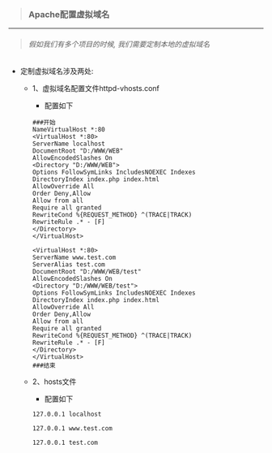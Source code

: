 > ### Apache配置虚拟域名
***

> ###### 假如我们有多个项目的时候, 我们需要定制本地的虚拟域名

* 定制虚拟域名涉及两处:

  - 1、虚拟域名配置文件httpd-vhosts.conf
    
    - 配置如下
    ```apacheconfig
    ###开始
    NameVirtualHost *:80
    <VirtualHost *:80>
    ServerName localhost
    DocumentRoot "D:/WWW/WEB"
    AllowEncodedSlashes On
    <Directory "D:/WWW/WEB">
    Options FollowSymLinks IncludesNOEXEC Indexes
    DirectoryIndex index.php index.html
    AllowOverride All
    Order Deny,Allow
    Allow from all
    Require all granted
    RewriteCond %{REQUEST_METHOD} ^(TRACE|TRACK)
    RewriteRule .* - [F]
    </Directory>
    </VirtualHost>
     
    <VirtualHost *:80>
    ServerName www.test.com
    ServerAlias test.com
    DocumentRoot "D:/WWW/WEB/test"
    AllowEncodedSlashes On
    <Directory "D:/WWW/WEB/test">
    Options FollowSymLinks IncludesNOEXEC Indexes
    DirectoryIndex index.php index.html
    AllowOverride All
    Order Deny,Allow
    Allow from all
    Require all granted
    RewriteCond %{REQUEST_METHOD} ^(TRACE|TRACK)
    RewriteRule .* - [F]
    </Directory>
    </VirtualHost>
    ###结束
    ```
 
  - 2、hosts文件
  
    - 配置如下
    ```
    127.0.0.1 localhost
     
    127.0.0.1 www.test.com
     
    127.0.0.1 test.com

    ```
  

